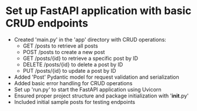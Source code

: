 # Set up FastAPI application with basic CRUD endpoints

- Created 'main.py' in the 'app' directory with CRUD operations:
  - GET /posts to retrieve all posts
  - POST /posts to create a new post
  - GET /posts/{id} to retrieve a specific post by ID
  - DELETE /posts/{id} to delete a post by ID
  - PUT /posts/{id} to update a post by ID
- Added 'Post' Pydantic model for request validation and serialization
- Added basic error handling for CRUD operations
- Set up 'run.py' to start the FastAPI application using Uvicorn
- Ensured proper project structure and package initialization with '__init__.py'
- Included initial sample posts for testing endpoints
